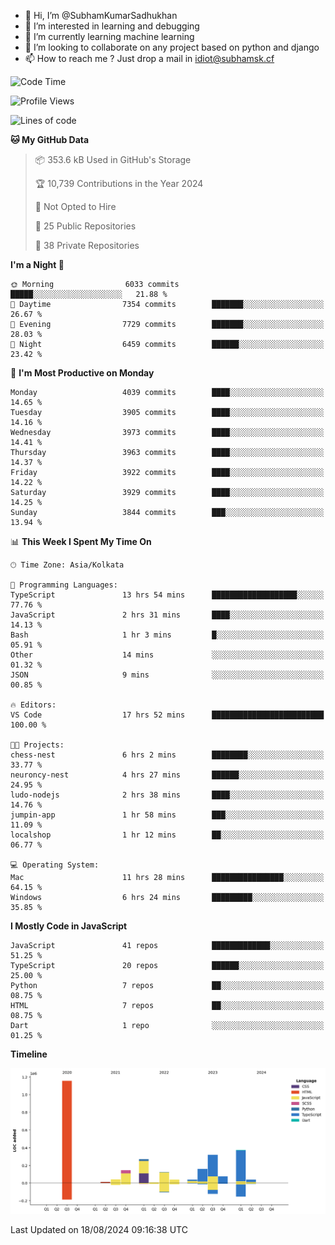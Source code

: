 - 👋 Hi, I’m @SubhamKumarSadhukhan
- 👀 I’m interested in learning and debugging
- 🌱 I’m currently learning machine learning
- 💞️ I’m looking to collaborate on any project based on python and django
- 📫 How to reach me ?
      Just drop a mail in idiot@subhamsk.cf

<!---
SubhamKumarSadhukhan/SubhamKumarSadhukhan is a ✨ special ✨ repository because its `README.md` (this file) appears on your GitHub profile.
You can click the Preview link to take a look at your changes.
--->


<!--START_SECTION:waka-->
![Code Time](http://img.shields.io/badge/Code%20Time-2%2C411%20hrs%206%20mins-blue)

![Profile Views](http://img.shields.io/badge/Profile%20Views-1-blue)

![Lines of code](https://img.shields.io/badge/From%20Hello%20World%20I%27ve%20Written-2.8%20million%20lines%20of%20code-blue)

**🐱 My GitHub Data** 

> 📦 353.6 kB Used in GitHub's Storage 
 > 
> 🏆 10,739 Contributions in the Year 2024
 > 
> 🚫 Not Opted to Hire
 > 
> 📜 25 Public Repositories 
 > 
> 🔑 38 Private Repositories 
 > 
**I'm a Night 🦉** 

```text
🌞 Morning                6033 commits        █████░░░░░░░░░░░░░░░░░░░░   21.88 % 
🌆 Daytime                7354 commits        ███████░░░░░░░░░░░░░░░░░░   26.67 % 
🌃 Evening                7729 commits        ███████░░░░░░░░░░░░░░░░░░   28.03 % 
🌙 Night                  6459 commits        ██████░░░░░░░░░░░░░░░░░░░   23.42 % 
```
📅 **I'm Most Productive on Monday** 

```text
Monday                   4039 commits        ████░░░░░░░░░░░░░░░░░░░░░   14.65 % 
Tuesday                  3905 commits        ████░░░░░░░░░░░░░░░░░░░░░   14.16 % 
Wednesday                3973 commits        ████░░░░░░░░░░░░░░░░░░░░░   14.41 % 
Thursday                 3963 commits        ████░░░░░░░░░░░░░░░░░░░░░   14.37 % 
Friday                   3922 commits        ████░░░░░░░░░░░░░░░░░░░░░   14.22 % 
Saturday                 3929 commits        ████░░░░░░░░░░░░░░░░░░░░░   14.25 % 
Sunday                   3844 commits        ███░░░░░░░░░░░░░░░░░░░░░░   13.94 % 
```


📊 **This Week I Spent My Time On** 

```text
🕑︎ Time Zone: Asia/Kolkata

💬 Programming Languages: 
TypeScript               13 hrs 54 mins      ███████████████████░░░░░░   77.76 % 
JavaScript               2 hrs 31 mins       ████░░░░░░░░░░░░░░░░░░░░░   14.13 % 
Bash                     1 hr 3 mins         █░░░░░░░░░░░░░░░░░░░░░░░░   05.91 % 
Other                    14 mins             ░░░░░░░░░░░░░░░░░░░░░░░░░   01.32 % 
JSON                     9 mins              ░░░░░░░░░░░░░░░░░░░░░░░░░   00.85 % 

🔥 Editors: 
VS Code                  17 hrs 52 mins      █████████████████████████   100.00 % 

🐱‍💻 Projects: 
chess-nest               6 hrs 2 mins        ████████░░░░░░░░░░░░░░░░░   33.77 % 
neuroncy-nest            4 hrs 27 mins       ██████░░░░░░░░░░░░░░░░░░░   24.95 % 
ludo-nodejs              2 hrs 38 mins       ████░░░░░░░░░░░░░░░░░░░░░   14.76 % 
jumpin-app               1 hr 58 mins        ███░░░░░░░░░░░░░░░░░░░░░░   11.09 % 
localshop                1 hr 12 mins        ██░░░░░░░░░░░░░░░░░░░░░░░   06.77 % 

💻 Operating System: 
Mac                      11 hrs 28 mins      ████████████████░░░░░░░░░   64.15 % 
Windows                  6 hrs 24 mins       █████████░░░░░░░░░░░░░░░░   35.85 % 
```

**I Mostly Code in JavaScript** 

```text
JavaScript               41 repos            █████████████░░░░░░░░░░░░   51.25 % 
TypeScript               20 repos            ██████░░░░░░░░░░░░░░░░░░░   25.00 % 
Python                   7 repos             ██░░░░░░░░░░░░░░░░░░░░░░░   08.75 % 
HTML                     7 repos             ██░░░░░░░░░░░░░░░░░░░░░░░   08.75 % 
Dart                     1 repo              ░░░░░░░░░░░░░░░░░░░░░░░░░   01.25 % 
```



**Timeline**

![Lines of Code chart](https://raw.githubusercontent.com/SubhamKumarSadhukhan/SubhamKumarSadhukhan/main/assets/bar_graph.png)


 Last Updated on 18/08/2024 09:16:38 UTC
<!--END_SECTION:waka-->

